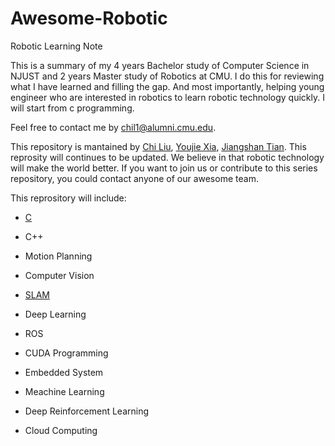 # Awesome-Robotic

Robotic Learning Note

This is a summary of my 4 years Bachelor study of  Computer Science in NJUST and 2 years Master study of Robotics at CMU.
I do this for reviewing what I have learned and filling the gap. And most importantly, helping young engineer who are interested in robotics to learn robotic technology quickly. I will start from c programming.

Feel free to contact me by chil1@alumni.cmu.edu. 

This repository is mantained by [Chi Liu](https://github.com/AmosLewis), [Youjie Xia](https://github.com/YoujieXia), [Jiangshan Tian](https://github.com/tianjiangshan). This reprosity will continues to be updated. We believe in that robotic technology will make the world better. If you want to join us or contribute to this series repository, you could contact anyone of our awesome team. 



This reprository will include:

- [C](/C)

- C++

- Motion Planning

- Computer Vision

- [SLAM](/SLAM)

- Deep Learning

- ROS

- CUDA Programming

- Embedded System

- Meachine Learning

- Deep Reinforcement Learning

- Cloud Computing
